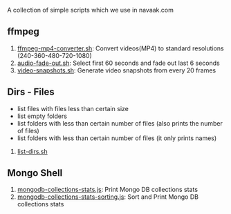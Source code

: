 A collection of simple scripts which we use in navaak.com

## ffmpeg

1. [ffmpeg-mp4-converter.sh](ffmpeg-mp4-converter.sh): Convert videos(MP4) to standard resolutions (240-360-480-720-1080)
1. [audio-fade-out.sh](audio-fade-out.sh): Select first 60 seconds and fade out last 6 seconds
1. [video-snapshots.sh](video-snapshots.sh): Generate video snapshots from every 20 frames

## Dirs - Files

- list files with files less than certain size
- list empty folders
- list folders with less than certain number of files (also prints the number of files)
- list folders with less than certain number of files (it only prints names)

1. [list-dirs.sh](list-dirs.sh)

## Mongo Shell

1. [mongodb-collections-stats.js](mongodb-collections-stats.js): Print Mongo DB collections stats
1. [mongodb-collections-stats-sorting.js](mongodb-collections-stats-sorting.js): Sort and Print Mongo DB collections stats
